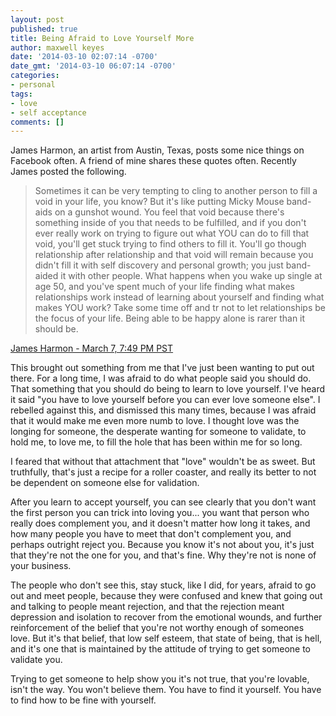```yaml
---
layout: post
published: true
title: Being Afraid to Love Yourself More
author: maxwell keyes
date: '2014-03-10 02:07:14 -0700'
date_gmt: '2014-03-10 06:07:14 -0700'
categories:
- personal
tags:
- love
- self acceptance
comments: []
---
```


James Harmon, an artist from Austin, Texas, posts some nice things on Facebook
often. A friend of mine shares these quotes often. Recently James posted the
following.

> Sometimes it can be very tempting to cling to another person to fill a void in
> your life, you know? But it's like putting Micky Mouse band-aids on a gunshot
> wound. You feel that void because there's something inside of you that needs
> to be fulfilled, and if you don't ever really work on trying to figure out
> what YOU can do to fill that void, you'll get stuck trying to find others to
> fill it. You'll go though relationship after relationship and that void will
> remain because you didn't fill it with self discovery and personal growth; you
> just band-aided it with other people. What happens when you wake up single at
> age 50, and you've spent much of your life finding what makes relationships
> work instead of learning about yourself and finding what makes YOU work? Take
> some time off and tr not to let relationships be the focus of your life. Being
> able to be happy alone is rarer than it should be.

[James Harmon - March 7, 7:49 PM PST](https://www.facebook.com/permalink.php?story_fbid=10151944118407337&amp;id=62064412336)

This brought out something from me that I've just been wanting to put out there.
For a long time, I was afraid to do what people said you should do. That
something that you should do being to learn to love yourself. I've heard it said
"you have to love yourself before you can ever love someone else". I rebelled
against this, and dismissed this many times, because I was afraid that it would
make me even more numb to love. I thought love was the longing for someone, the
desperate wanting for someone to validate, to hold me, to love me, to fill the
hole that has been within me for so long.

I feared that without that attachment that "love" wouldn't be as sweet. But
truthfully, that's just a recipe for a roller coaster, and really its better to
not be dependent on someone else for validation.

After you learn to accept yourself, you can see clearly that you don't want the
first person you can trick into loving you... you want that person who really
does complement you, and it doesn't matter how long it takes, and how many
people you have to meet that don't complement you, and perhaps outright reject
you. Because you know it's not about you, it's just that they're not the one for
you, and that's fine. Why they're not is none of your business.

The people who don't see this, stay stuck, like I did, for years, afraid to go
out and meet people, because they were confused and knew that going out and
talking to people meant rejection, and that the rejection meant depression and
isolation to recover from the emotional wounds, and further reinforcement of the
belief that you're not worthy enough of someones love. But it's that belief,
that low self esteem, that state of being, that is hell, and it's one that is
maintained by the attitude of trying to get someone to validate you.

Trying to get someone to help show you it's not true, that you're lovable, isn't
the way. You won't believe them. You have to find it yourself. You have to find
how to be fine with yourself.
